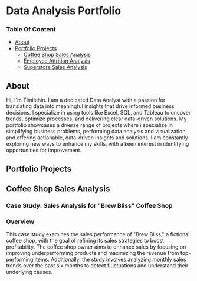 # Data Analysis Portfolio

  ### Table Of Content
  - [About](#About)
  - [Portfolio Projects](#PortfolioProjects)
      - [Coffee Shop Sales Analysis](#CoffeeShopSalesAnalysis)
      - [Employee Attrition Analysis](#EmployeeAttritionAnalysis)
      - [Superstore Sales Analysis](#SuperstoreSalesAnalysis)

  ## About
Hi, I'm Timilehin. I am a dedicated Data Analyst with a passion for translating data into meaningful insights that drive informed business decisions. I specialize in using tools like Excel, SQL, and Tableau to uncover trends, optimize processes, and delivering clear data-driven solutions. My portfolio showcases a diverse range of projects where i specialize in simplifying business problems, performing data analysis and visualization, and offering actionable, data-driven insights and solutions.
I am constantly exploring new ways to enhance my skills, with a keen interest in identifying opportunities for improvement.

 ## Portfolio Projects
 ## Coffee Shop Sales Analysis
   ### Case Study: Sales Analysis for "Brew Bliss" Coffee Shop
   ### Overview
 This case study examines the sales performance of "Brew Bliss," a fictional coffee shop, with the goal of refining its sales strategies to boost profitability. The coffee shop owner aims to enhance sales by focusing on improving underperforming products and maximizing the revenue from top-performing items. Additionally, the study involves analyzing monthly sales trends over the past six months to detect fluctuations and understand their underlying causes.

